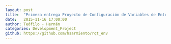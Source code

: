 ```yaml
---
layout: post
title:  "Primera entrega Proyecto de Configuración de Variables de Entorno"
date:   2015-11-16 17:00:00
author: Teófilo - Hernán
categories: Development_Project
github: https://github.com/hsarmiento/rqt_env
---
```

